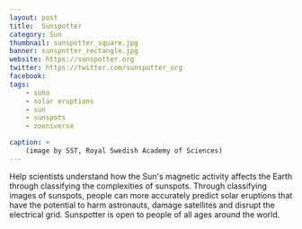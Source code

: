```yaml
---
layout: post
title:  Sunspotter
category: Sun
thumbnail: sunspotter_square.jpg
banner: sunspotter_rectangle.jpg
website: https://sunspotter.org
twitter: https://twitter.com/sunspotter_org
facebook: 
tags: 
    - soho
    - solar eruptions
    - sun
    - sunspots
    - zooniverse

caption: >
    (image by SST, Royal Swedish Academy of Sciences)
---
```

Help scientists understand how the Sun's magnetic activity affects the Earth through classifying the complexities of sunspots. Through classifying images of sunspots, people can more accurately predict solar eruptions that have the potential to harm astronauts, damage satellites and disrupt the electrical grid. Sunspotter is open to people of all ages around the world.